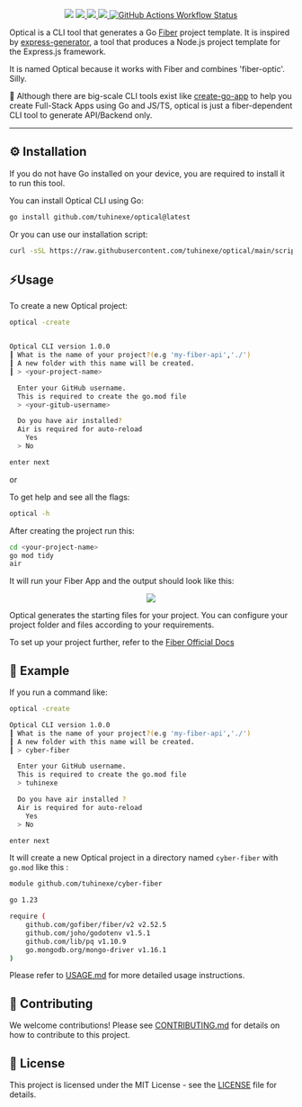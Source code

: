 <p align="center">
  <img src="/docs/images/optical-logo.png />
</p>

##

<h1 align="center">
  <a href="https://pkg.go.dev/github.com/tuhinexe/optical">
    <img src="https://img.shields.io/badge/%F0%9F%93%9A%20godoc-pkg-00ACD7.svg?color=00ACD7&style=flat-square">
  </a>
<a href="https://github.com/tuhinexe/optical/releases"> 
  <img src="https://img.shields.io/github/v/release/tuhinexe/optical"/>
</a>
<a href="https://github.com/tuhinexe/optical/blob/main/LICENSE"> 
  <img src="https://img.shields.io/github/license/tuhinexe/optical"/>
</a>
<a href="https://github.com/tuhinexe/optical/actions"> 
  <img alt="GitHub Actions Workflow Status" src="https://img.shields.io/github/actions/workflow/status/tuhinexe/optical/.github%2Fworkflows%2Fbuild.yml">
</a>

  </h1>

<!--![Go Report Card](https://goreportcard.com/badge/github.com/tuhinexe/optical) -->

Optical is a CLI tool that generates a Go [Fiber](https://github.com/gofiber/fiber) project template. It is inspired by [express-generator](https://expressjs.com/en/starter/generator.html), a tool that produces a Node.js project template for the Express.js framework.

It is named Optical because it works with Fiber and combines 'fiber-optic'. Silly.

🔵 Although there are big-scale CLI tools exist like [create-go-app](https://github.com/create-go-app/cli) to help you create Full-Stack Apps using Go and JS/TS, optical is just a fiber-dependent CLI tool to generate API/Backend only.

---

## ⚙️ Installation

If you do not have Go installed on your device, you are required to install it to run this tool.

You can install Optical CLI using Go:

```bash
go install github.com/tuhinexe/optical@latest
```

Or you can use our installation script:

```bash
curl -sSL https://raw.githubusercontent.com/tuhinexe/optical/main/scripts/install.sh | bash
```

## ⚡Usage

To create a new Optical project:

```bash
optical -create
```

```bash

Optical CLI version 1.0.0
┃ What is the name of your project?(e.g 'my-fiber-api','./')
┃ A new folder with this name will be created.
┃ > <your-project-name>

  Enter your GitHub username.
  This is required to create the go.mod file
  > <your-gitub-username>

  Do you have air installed?
  Air is required for auto-reload
    Yes
  > No

enter next
```

or

To get help and see all the flags:

```bash
optical -h
```

After creating the project run this:

```bash
cd <your-project-name>
go mod tidy
air
```

It will run your Fiber App and the output should look like this:

<p align="center">
  <img src="https://github.com/user-attachments/assets/c7d06b42-bad8-46ec-9301-c4b0c1b637b9" />
</p>

Optical generates the starting files for your project. You can configure your project folder and files according to your requirements.

To set up your project further, refer to the [Fiber Official Docs](https://docs.gofiber.io/)

## 🔷 Example

If you run a command like:

```bash
optical -create
```

```bash
Optical CLI version 1.0.0
┃ What is the name of your project?(e.g 'my-fiber-api','./')
┃ A new folder with this name will be created.
┃ > cyber-fiber

  Enter your GitHub username.
  This is required to create the go.mod file
  > tuhinexe

  Do you have air installed ?
  Air is required for auto-reload
    Yes
  > No

enter next
```

It will create a new Optical project in a directory named `cyber-fiber` with `go.mod` like this :

```bash
module github.com/tuhinexe/cyber-fiber

go 1.23

require (
	github.com/gofiber/fiber/v2 v2.52.5
	github.com/joho/godotenv v1.5.1
	github.com/lib/pq v1.10.9
	go.mongodb.org/mongo-driver v1.16.1
)
```

Please refer to [USAGE.md](docs/USAGE.md) for more detailed usage instructions.

## 👥 Contributing

We welcome contributions! Please see [CONTRIBUTING.md](docs/CONTRIBUTING.md) for details on how to contribute to this project.

## 📜 License

This project is licensed under the MIT License - see the [LICENSE](LICENSE) file for details.
